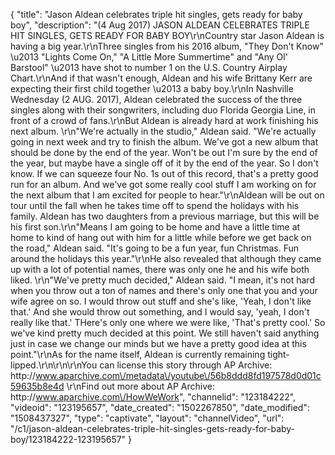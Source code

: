 {
    "title": "Jason Aldean celebrates triple hit singles, gets ready for baby boy",
    "description": "(4 Aug 2017) JASON ALDEAN CELEBRATES TRIPLE HIT SINGLES, GETS READY FOR BABY BOY\r\nCountry star Jason Aldean is having a big year.\r\nThree singles from his 2016 album, \"They Don't Know\" \u2013 \"Lights Come On,\" \"A Little More Summertime\" and \"Any Ol' Barstool\" \u2013 have shot to number 1 on the U.S. Country Airplay Chart.\r\nAnd if that wasn't enough, Aldean and his wife Brittany Kerr are expecting their first child together \u2013 a baby boy.\r\nIn Nashville Wednesday (2 AUG. 2017), Aldean celebrated the success of the three singles along with their songwriters, including duo Florida Georgia Line, in front of a crowd of fans.\r\nBut Aldean is already hard at work finishing his next album. \r\n\"We're actually in the studio,\" Aldean said. \"We're actually going in next week and try to finish the album. We've got a new album that should be done by the end of the year. Won't be out I'm sure by the end of the year, but maybe have a single off of it by the end of the year. So I don't know. If we can squeeze four No. 1s out of this record, that's a pretty good run for an album. And we've got some really cool stuff I am working on for the next album that I am excited for people to hear.\"\r\nAldean will be out on tour until the fall when he takes time off to spend the holidays with his family. Aldean has two daughters from a previous marriage, but this will be his first son.\r\n\"Means I am going to be home and have a little time at home to kind of hang out with him for a little while before we get back on the road,\" Aldean said. \"It's going to be a fun year, fun Christmas. Fun around the holidays this year.\"\r\nHe also revealed that although they came up with a lot of potential names, there was only one he and his wife both liked. \r\n\"We've pretty much decided,\" Aldean said. \"I mean, it's not hard when you throw out a ton of names and there's only one that you and your wife agree on so. I would throw out stuff and she's like, 'Yeah, I don't like that.' And she would throw out something, and I would say, 'yeah, I don't really like that.' THere's only one where we were like, 'That's pretty cool.' So we've kind pretty much decided at this point. We still haven't said anything just in case we change our minds but we have a pretty good idea at this point.\"\r\nAs for the name itself, Aldean is currently remaining tight-lipped.\r\n\r\n\r\nYou can license this story through AP Archive: http:\/\/www.aparchive.com\/metadata\/youtube\/56b8ddd8fd197578d0d01c59635b8e4d \r\nFind out more about AP Archive: http:\/\/www.aparchive.com\/HowWeWork",
    "channelid": "123184222",
    "videoid": "123195657",
    "date_created": "1502267850",
    "date_modified": "1508437327",
    "type": "captivate",
    "layout": "channelVideo",
    "url": "\/c1\/jason-aldean-celebrates-triple-hit-singles-gets-ready-for-baby-boy\/123184222-123195657"
}